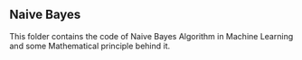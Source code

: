 ## Naive Bayes 
This folder contains the code of Naive Bayes Algorithm in Machine Learning and some Mathematical principle behind it. 

